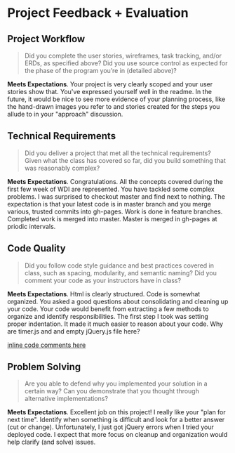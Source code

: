 # Project Feedback + Evaluation


## Project Workflow

> Did you complete the user stories, wireframes, task tracking, and/or ERDs, as specified above? Did you use source control as expected for the phase of the program you’re in (detailed above)?

**Meets Expectations**. Your project is very clearly scoped and your user stories show that.  You've expressed yourself well in the readme.  In the future, it would be nice to see more evidence of your planning process, like the hand-drawn images you refer to and stories created for the steps you allude to in your "approach" discussion.

## Technical Requirements

> Did you deliver a project that met all the technical requirements? Given what the class has covered so far, did you build something that was reasonably complex?

**Meets Expectations**. Congratulations.  All the concepts covered during the first few week of WDI are represented.  You have tackled some complex problems.  I was surprised to checkout master and find next to nothing.  The expectation is that your latest code is in master branch and you merge various, trusted commits into gh-pages.  Work is done in feature branches.  Completed work is merged into master.  Master is merged in gh-pages at priodic intervals.

## Code Quality

> Did you follow code style guidance and best practices covered in class, such as spacing, modularity, and semantic naming? Did you comment your code as your instructors have in class?

**Meets Expectations**. Html is clearly structured. Code is somewhat organized.  You asked a good questions about consolidating and cleaning up your code.  Your code would benefit from extracting a few methods to organize and identify responsibilities.  The first step I took was setting proper indentation.  It made it much easier to reason about your code.  Why are timer.js and and empty jQuery.js file here?

[inline code comments here](https://github.com/ScreenName4eva/memoryGame/compare/master...mattscilipoti:feedback_mms)

## Problem Solving

> Are you able to defend why you implemented your solution in a certain way? Can you demonstrate that you thought through alternative implementations?

**Meets Expectations**. Excellent job on this project! I really like your "plan for next time".  Identify when something is difficult and look for a better answer (cut or change).  Unfortunately, I just got jQuery errors when I tried your deployed code.  I expect that more focus on cleanup and organization would help clarify (and solve) issues.

